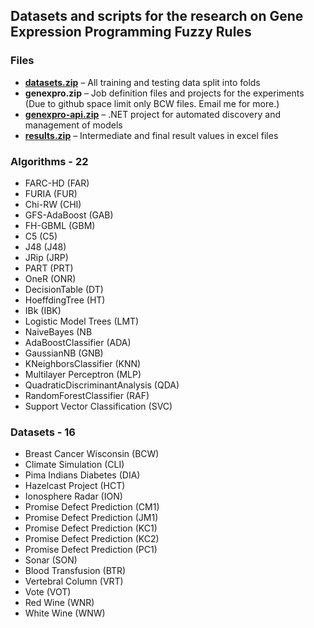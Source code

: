 ## Datasets and scripts for the research on Gene Expression Programming Fuzzy Rules

### Files
* **[datasets.zip](https://github.com/michalmadera/gep-fuzzy-rules-datasets/blob/master/datasets.zip)** – All training and testing data split into folds
* **genexpro.zip** – Job definition files and projects for the experiments (Due to github space limit only BCW files. Email me for more.)
* **[genexpro-api.zip](https://github.com/michalmadera/gep-fuzzy-rules-datasets/blob/master/genexpro-api.zip)** – .NET project for automated discovery and management of models
* **[results.zip](https://github.com/michalmadera/gep-fuzzy-rules-datasets/blob/master/results.zip)** – Intermediate and final result values in excel files

### Algorithms - 22
* FARC-HD (FAR) 
* FURIA (FUR)
* Chi-RW (CHI)
* GFS-AdaBoost (GAB)
* FH-GBML (GBM)
* C5 (C5)
* J48 (J48) 
* JRip (JRP) 
* PART (PRT) 
* OneR (ONR)
* DecisionTable (DT)
* HoeffdingTree (HT)
* IBk (IBK)
* Logistic Model Trees (LMT) 
* NaiveBayes (NB
* AdaBoostClassifier (ADA)
* GaussianNB (GNB)
* KNeighborsClassifier (KNN)
* Multilayer Perceptron (MLP)
* QuadraticDiscriminantAnalysis (QDA)
* RandomForestClassifier (RAF)
* Support Vector Classification (SVC)

### Datasets - 16

* Breast Cancer Wisconsin (BCW)
*	Climate Simulation (CLI)
*	Pima Indians Diabetes (DIA)
*	Hazelcast Project (HCT)
*	Ionosphere Radar (ION)
*	Promise Defect Prediction (CM1)
*	Promise Defect Prediction (JM1)
*	Promise Defect Prediction (KC1)
*	Promise Defect Prediction (KC2)
*	Promise Defect Prediction (PC1) 
*	Sonar (SON)
*	Blood Transfusion (BTR)
*	Vertebral Column (VRT)
*	Vote (VOT)
*	Red Wine (WNR)
*	White Wine (WNW)
